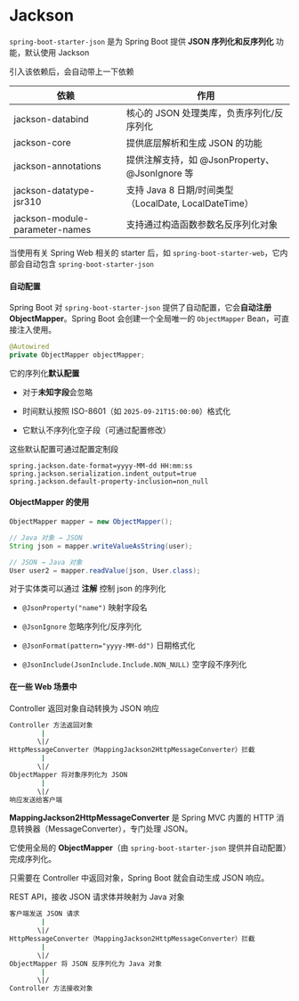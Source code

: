 # Jackson

`spring-boot-starter-json` 是为 Spring Boot 提供 **JSON 序列化和反序列化** 功能，默认使用 Jackson

引入该依赖后，会自动带上一下依赖

| 依赖                           | 作用                                                  |
| ------------------------------ | ----------------------------------------------------- |
| jackson-databind               | 核心的 JSON 处理类库，负责序列化/反序列化             |
| jackson-core                   | 提供底层解析和生成 JSON 的功能                        |
| jackson-annotations            | 提供注解支持，如 @JsonProperty、@JsonIgnore 等        |
| jackson-datatype-jsr310        | 支持 Java 8 日期/时间类型（LocalDate, LocalDateTime） |
| jackson-module-parameter-names | 支持通过构造函数参数名反序列化对象                    |

当使用有关 Spring Web 相关的 starter 后，如 `spring-boot-starter-web`，它内部会自动包含 `spring-boot-starter-json`

#### 自动配置

Spring Boot 对 `spring-boot-starter-json` 提供了自动配置，它会**自动注册 ObjectMapper**。Spring Boot 会创建一个全局唯一的 `ObjectMapper` Bean，可直接注入使用。

```java
@Autowired
private ObjectMapper objectMapper;
```

它的序列化**默认配置**

- 对于**未知字段**会忽略

- 时间默认按照 ISO-8601（如 `2025-09-21T15:00:00`）格式化

- 它默认不序列化空子段（可通过配置修改）

这些默认配置可通过配置定制段

```properties
spring.jackson.date-format=yyyy-MM-dd HH:mm:ss
spring.jackson.serialization.indent_output=true
spring.jackson.default-property-inclusion=non_null
```

#### ObjectMapper 的使用

```java
ObjectMapper mapper = new ObjectMapper();

// Java 对象 → JSON
String json = mapper.writeValueAsString(user);

// JSON → Java 对象
User user2 = mapper.readValue(json, User.class);
```

对于实体类可以通过 **注解** 控制 json 的序列化

- `@JsonProperty("name")` 映射字段名

- `@JsonIgnore` 忽略序列化/反序列化

- `@JsonFormat(pattern="yyyy-MM-dd")` 日期格式化

- `@JsonInclude(JsonInclude.Include.NON_NULL)` 空字段不序列化

#### 在一些 Web 场景中

Controller 返回对象自动转换为 JSON 响应

```sh
Controller 方法返回对象
		|
	   \|/
HttpMessageConverter（MappingJackson2HttpMessageConverter）拦截
		|
	   \|/
ObjectMapper 将对象序列化为 JSON
		|
	   \|/
响应发送给客户端
```

**MappingJackson2HttpMessageConverter** 是 Spring MVC 内置的 HTTP 消息转换器（MessageConverter），专门处理 JSON。

它使用全局的 **ObjectMapper**（由 `spring-boot-starter-json` 提供并自动配置）完成序列化。

只需要在 Controller 中返回对象，Spring Boot 就会自动生成 JSON 响应。

REST API，接收 JSON 请求体并映射为 Java 对象

```sh
客户端发送 JSON 请求
  		|
  	   \|/
HttpMessageConverter（MappingJackson2HttpMessageConverter）拦截
  		|
  	   \|/
ObjectMapper 将 JSON 反序列化为 Java 对象
  		|
  	   \|/
Controller 方法接收对象
```



